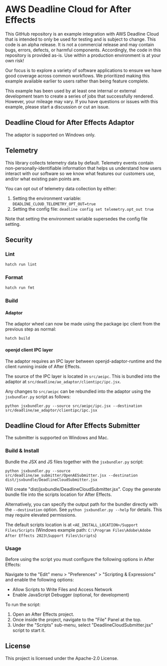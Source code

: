 # AWS Deadline Cloud for After Effects

This GitHub repository is an example integration with AWS Deadline Cloud that is intended to only be used for testing and is subject to change. This code is an alpha release. It is not a commercial release and may contain bugs, errors, defects, or harmful components. Accordingly, the code in this repository is provided as-is. Use within a production environment is at your own risk!
 
Our focus is to explore a variety of software applications to ensure we have good coverage across common workflows. We prioritized making this example available earlier to users rather than being feature complete.

This example has been used by at least one internal or external development team to create a series of jobs that successfully rendered. However, your mileage may vary. If you have questions or issues with this example, please start a discussion or cut an issue.

## Deadline Cloud for After Effects Adaptor

The adaptor is supported on Windows only.

## Telemetry

This library collects telemetry data by default. Telemetry events contain non-personally-identifiable information that helps us understand how users interact with our software so we know what features our customers use, and/or what existing pain points are.

You can opt out of telemetry data collection by either:

1. Setting the environment variable: `DEADLINE_CLOUD_TELEMETRY_OPT_OUT=true`
2. Setting the config file: `deadline config set telemetry.opt_out true`

Note that setting the environment variable supersedes the config file setting.

## Security

### Lint

```bash
hatch run lint
```

### Format

```bash
hatch run fmt
```

### Build

#### Adaptor

The adaptor wheel can now be made using the package ipc client from the previous step as normal:

```bash
hatch build
```

#### openjd client IPC layer

The adaptor requires an IPC layer between openjd-adaptor-runtime and the 
client running inside of After Effects.

The source of the IPC layer is located in `src/aeipc`. This is bundled into the adaptor
at `src/deadline/ae_adaptor/clientipc/ipc.jsx`.

Any changes to `src/aeipc` can be rebundled into the adaptor using the `jsxbundler.py` script as follows:

```
python jsxbundler.py --source src/aeipc/ipc.jsx --destination src/deadline/ae_adaptor/clientipc/ipc.jsx
```

## Deadline Cloud for After Effects Submitter

The submitter is supported on Windows and Mac.

### Build & Install

Bundle the JSX and JS files together with the `jsxbundler.py` script:

```
python jsxbundler.py --source src/deadline/ae_submitter/OpenAESubmitter.jsx --destination dist/jsxbundle/DeadlineCloudSubmitter.jsx
```

Will create "dist/jsxbundle/DeadlineCloudSubmitter.jsx". Copy the generate
bundle file into the scripts location for After Effects.

Alternatively, you can specify the output path for the bundler directly with the `--destination` option. 
See `python jsxbundler.py --help` for details. This may require elevated permissions.

The default scripts location is at `<AE_INSTALL_LOCATION>/Support Files/Scripts` (Windows example path: `C:\Program Files\Adobe\Adobe After Effects 2023\Support Files\Scripts`)

### Usage

Before using the script you must configure the following options in After Effects:

Navigate to the "Edit" menu > "Preferences" > "Scripting & Expressions" and enable the following options:

- Allow Scripts to Write Files and Access Network
- Enable JavaScript Debugger (optional, for development)

To run the script:

1. Open an After Effects project.
2. Once inside the project, navigate to the "File" Panel at the top.
3. Under the "Scripts" sub-menu, select "DeadlineCloudSubmitter.jsx" script to start it.

## License

This project is licensed under the Apache-2.0 License.
